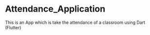 # Attendance_Application
This is an App which is take the attendance of a classroom using Dart (Flutter)
